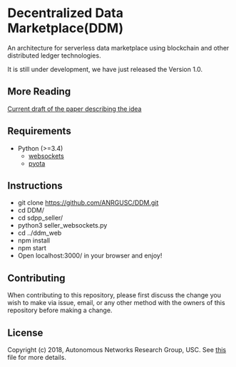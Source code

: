 # Decentralized Data Marketplace(DDM)

An architecture for serverless data marketplace using blockchain and other distributed ledger technologies.

It is still under development, we have just released the Version 1.0.

## More Reading
[Current draft of the paper describing the idea](https://github.com/ANRGUSC/DDM/blob/master/documents/ddm.pdf)

## Requirements
* Python (>=3.4)
    * [websockets](https://websockets.readthedocs.io/en/stable/intro.html)
    * [pyota](https://github.com/iotaledger/iota.lib.py)

## Instructions
- git clone https://github.com/ANRGUSC/DDM.git
- cd DDM/
- cd sdpp_seller/
- python3 seller_websockets.py
- cd ../ddm_web
- npm install
- npm start
- Open localhost:3000/ in your browser and enjoy! 

## Contributing
When contributing to this repository, please first discuss the change you wish to make via issue, email, or any other method with the owners of this repository before making a change.

## License
Copyright (c) 2018, Autonomous Networks Research Group, USC. See [this](https://github.com/ANRGUSC/DDM/blob/master/LICENSE.txt) file for more details.
